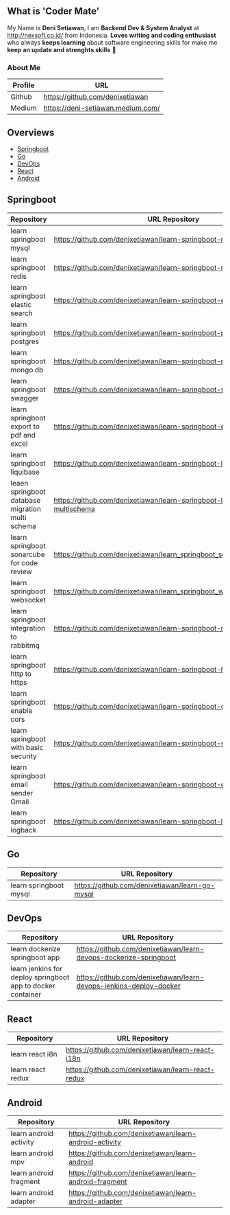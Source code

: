 ## What is 'Coder Mate'
My Name is **Deni Setiawan**, I am **Backend Dev & System Analyst** at http://nexsoft.co.id/ from Indonesia.
**Loves writing and coding enthusiast** who always **keeps learning** about software engineering skills for make me **keep an update and strenghts skills** 🚀

### About Me
| Profile     | URL                                                          | 
|------------------|--------------|
| Github | https://github.com/denixetiawan |
| Medium | https://deni-setiawan.medium.com/ |




## Overviews 
- [Springboot](https://github.com/codermate/.github/blob/main/profile/README.md#springboot)
- [Go](https://github.com/codermate/.github/blob/main/profile/README.md#Go)
- [DevOps](https://github.com/codermate/.github/blob/main/profile/README.md#DevOps)
- [React](https://github.com/codermate/.github/blob/main/profile/README.md#react)
- [Android](https://github.com/codermate/.github/blob/main/profile/README.md#Android)



## Springboot 
| Repository     | URL Repository                                                          | 
|------------------|--------------|
| learn springboot mysql | https://github.com/denixetiawan/learn-springboot-mysql |
| learn springboot redis | https://github.com/denixetiawan/learn-springboot-redis |
| learn springboot elastic search | https://github.com/denixetiawan/learn-springboot-elasticsearch |
| learn springboot postgres | https://github.com/denixetiawan/learn-springboot-postgres |
| learn springboot mongo db | https://github.com/denixetiawan/learn-springboot-mongodb-docker |
| learn springboot swagger | https://github.com/denixetiawan/learn-springboot-swaggerapi |
| learn springboot export to pdf and excel |https://github.com/denixetiawan/learn-springboot-export-pdf-excel |
| learn springboot liquibase | https://github.com/denixetiawan/learn-springboot-liquibase |
| leaen springboot database migration multi schema | https://github.com/denixetiawan/learn-springboot-liquibase-postgres-multischema |
| learn springboot sonarcube for code review  | https://github.com/denixetiawan/learn_springboot_sonarcube_codereview | 
| learn springboot websocket | https://github.com/denixetiawan/learn_springboot_websocket | 
| learn springboot integration to rabbitmq | https://github.com/denixetiawan/learn-springboot-rabbitmq | 
| learn springboot http to https | https://github.com/denixetiawan/learn-springboot-https-ssl | 
| learn springboot enable cors | https://github.com/denixetiawan/learn-springboot-cors | 
| learn springboot with basic security | https://github.com/denixetiawan/learn-springboot-security-basic | 
| learn springboot email sender Gmail | https://github.com/denixetiawan/learn-springboot-email | 
| learn springboot logback| https://github.com/denixetiawan/learn-springboot-logback | 


## Go
| Repository     | URL Repository                                                          | 
|------------------|--------------|
| learn springboot mysql | https://github.com/denixetiawan/learn-go-mysql |


## DevOps
| Repository     | URL Repository                                                          | 
|------------------|--------------|
| learn dockerize springboot app | https://github.com/denixetiawan/learn-devops-dockerize-springboot |
| learn jenkins for deploy springboot app to docker container | https://github.com/denixetiawan/learn-devops-jenkins-deploy-docker |


## React
| Repository     | URL Repository                                                          | 
|------------------|--------------|
| learn react i8n | https://github.com/denixetiawan/learn-react-i18n |
| learn react redux | https://github.com/denixetiawan/learn-react-redux |


## Android
| Repository     | URL Repository                                                          | 
|------------------|--------------|
| learn android activity | https://github.com/denixetiawan/learn-android-activity |
| learn android mpv | https://github.com/denixetiawan/learn-android |
| learn android fragment | https://github.com/denixetiawan/learn-android-fragment |
| learn android adapter | https://github.com/denixetiawan/learn-android-adapter |








